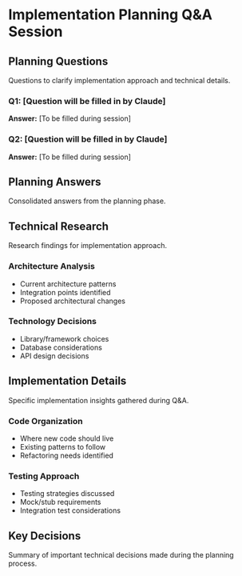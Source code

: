 # Implementation Planning Q&A Session

## Planning Questions
Questions to clarify implementation approach and technical details.

### Q1: [Question will be filled in by Claude]
**Answer:** [To be filled during session]

### Q2: [Question will be filled in by Claude]
**Answer:** [To be filled during session]

## Planning Answers
Consolidated answers from the planning phase.

## Technical Research
Research findings for implementation approach.

### Architecture Analysis
- Current architecture patterns
- Integration points identified
- Proposed architectural changes

### Technology Decisions
- Library/framework choices
- Database considerations
- API design decisions

## Implementation Details
Specific implementation insights gathered during Q&A.

### Code Organization
- Where new code should live
- Existing patterns to follow
- Refactoring needs identified

### Testing Approach
- Testing strategies discussed
- Mock/stub requirements
- Integration test considerations

## Key Decisions
Summary of important technical decisions made during the planning process.